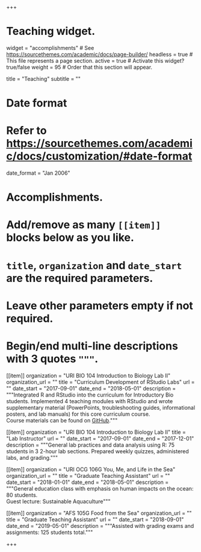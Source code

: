 +++
# Teaching widget.
widget = "accomplishments"  # See https://sourcethemes.com/academic/docs/page-builder/
headless = true  # This file represents a page section.
active = true  # Activate this widget? true/false
weight = 95  # Order that this section will appear.

title = "Teaching"
subtitle = ""

# Date format
#   Refer to https://sourcethemes.com/academic/docs/customization/#date-format
date_format = "Jan 2006"

# Accomplishments.
#   Add/remove as many `[[item]]` blocks below as you like.
#   `title`, `organization` and `date_start` are the required parameters.
#   Leave other parameters empty if not required.
#   Begin/end multi-line descriptions with 3 quotes `"""`.

[[item]]
  organization = "URI BIO 104 Introduction to Biology Lab II"
  organization_url = ""
  title = "Curriculum Development of RStudio Labs"
  url = ""
  date_start = "2017-09-01"
  date_end = "2018-05-01"
  description = """Integrated R and RStudio into the curriculum for Introductory Bio students. Implemented 4 teaching modules with RStudio and wrote supplementary material (PowerPoints, troubleshooting guides, informational posters, and lab manuals) for this core curriculum course. <br> Course materials can be found on <a href="https://github.com/rachelss/BIO103R/">GitHub</a>."""

[[item]]
  organization = "URI BIO 104 Introduction to Biology Lab II"
  title = "Lab Instructor"
  url = ""
  date_start = "2017-09-01"
  date_end = "2017-12-01"
  description = """General lab practices and data analysis using R: 75 students in 3 2-hour lab sections. Prepared weekly quizzes, administered labs, and grading."""
  
[[item]]
  organization = "URI OCG 106G You, Me, and Life in the Sea"
  organization_url = ""
  title = "Graduate Teaching Assistant"
  url = ""
  date_start = "2018-01-01"
  date_end = "2018-05-01"
  description = """General education class with emphasis on human impacts on the ocean: 80 students. <br> Guest lecture: Sustainable Aquaculture"""
  
[[item]]
  organization = "AFS 105G Food from the Sea"
  organization_url = ""
  title = "Graduate Teaching Assistant"
  url = ""
  date_start = "2018-09-01"
  date_end = "2019-05-01"
  description = """Assisted with grading exams and assignments: 125 students total."""

+++

